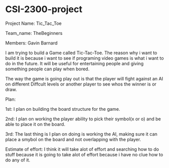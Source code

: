 # CSI-2300-project
Project Name: Tic_Tac_Toe

Team_name: TheBeginners

Members: Gavin Barnard

I am trying to build a Game called Tic-Tac-Toe.
The reason why i want to build it is because i want to see if programing video games is what i want to do in the future.
It will be useful for entertaining people and giving something people can play when bored.


The way the game is going play out is that the player will fight against an AI on different Diffcult levels or another player to see whos the winner is or draw.


Plan:

1st:
I plan on building the board structure for the game. 

2nd:
I plan on working the player ability to pick their symbol(x or o) and be able to place it on the board.

3rd:
The last thing is I plan on doing is working the AI, making sure it can place a smybol on the board and not overlapping with the player.


Estimate of effort:
I think it will take alot of effort and searching how to do stuff because it is going to take alot of effort because i have no clue how to do any of it.
